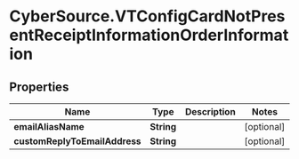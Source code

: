 # CyberSource.VTConfigCardNotPresentReceiptInformationOrderInformation

## Properties
Name | Type | Description | Notes
------------ | ------------- | ------------- | -------------
**emailAliasName** | **String** |  | [optional] 
**customReplyToEmailAddress** | **String** |  | [optional] 



